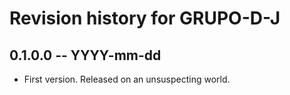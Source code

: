 # Revision history for GRUPO-D-J

## 0.1.0.0 -- YYYY-mm-dd

* First version. Released on an unsuspecting world.
